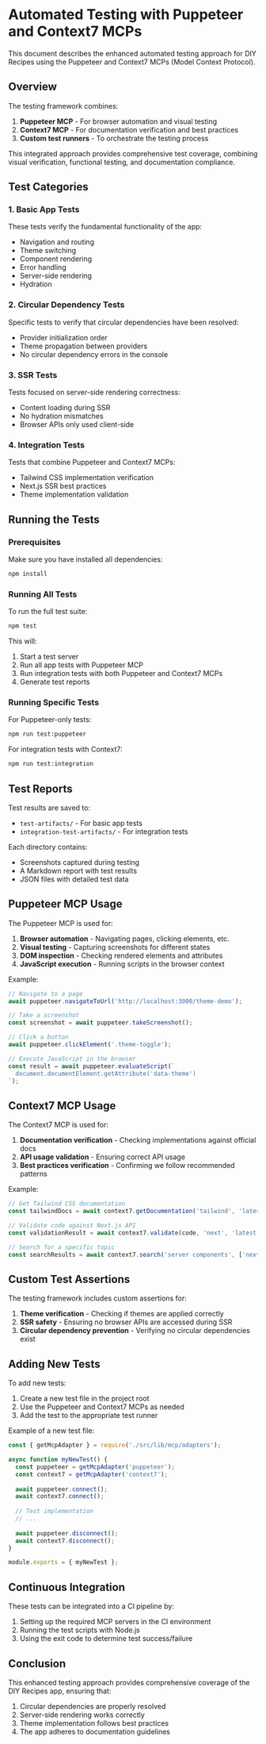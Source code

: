 # Automated Testing with Puppeteer and Context7 MCPs

This document describes the enhanced automated testing approach for DIY Recipes using the Puppeteer and Context7 MCPs (Model Context Protocol).

## Overview

The testing framework combines:

1. **Puppeteer MCP** - For browser automation and visual testing
2. **Context7 MCP** - For documentation verification and best practices
3. **Custom test runners** - To orchestrate the testing process

This integrated approach provides comprehensive test coverage, combining visual verification, functional testing, and documentation compliance.

## Test Categories

### 1. Basic App Tests

These tests verify the fundamental functionality of the app:

- Navigation and routing
- Theme switching
- Component rendering
- Error handling
- Server-side rendering
- Hydration

### 2. Circular Dependency Tests

Specific tests to verify that circular dependencies have been resolved:

- Provider initialization order
- Theme propagation between providers
- No circular dependency errors in the console

### 3. SSR Tests

Tests focused on server-side rendering correctness:

- Content loading during SSR
- No hydration mismatches
- Browser APIs only used client-side

### 4. Integration Tests

Tests that combine Puppeteer and Context7 MCPs:

- Tailwind CSS implementation verification
- Next.js SSR best practices
- Theme implementation validation

## Running the Tests

### Prerequisites

Make sure you have installed all dependencies:

```bash
npm install
```

### Running All Tests

To run the full test suite:

```bash
npm test
```

This will:
1. Start a test server
2. Run all app tests with Puppeteer MCP
3. Run integration tests with both Puppeteer and Context7 MCPs
4. Generate test reports

### Running Specific Tests

For Puppeteer-only tests:

```bash
npm run test:puppeteer
```

For integration tests with Context7:

```bash
npm run test:integration
```

## Test Reports

Test results are saved to:

- `test-artifacts/` - For basic app tests
- `integration-test-artifacts/` - For integration tests

Each directory contains:
- Screenshots captured during testing
- A Markdown report with test results
- JSON files with detailed test data

## Puppeteer MCP Usage

The Puppeteer MCP is used for:

1. **Browser automation** - Navigating pages, clicking elements, etc.
2. **Visual testing** - Capturing screenshots for different states
3. **DOM inspection** - Checking rendered elements and attributes
4. **JavaScript execution** - Running scripts in the browser context

Example:

```javascript
// Navigate to a page
await puppeteer.navigateToUrl('http://localhost:3000/theme-demo');

// Take a screenshot
const screenshot = await puppeteer.takeScreenshot();

// Click a button
await puppeteer.clickElement('.theme-toggle');

// Execute JavaScript in the browser
const result = await puppeteer.evaluateScript(`
  document.documentElement.getAttribute('data-theme')
`);
```

## Context7 MCP Usage

The Context7 MCP is used for:

1. **Documentation verification** - Checking implementations against official docs
2. **API usage validation** - Ensuring correct API usage
3. **Best practices verification** - Confirming we follow recommended patterns

Example:

```javascript
// Get Tailwind CSS documentation
const tailwindDocs = await context7.getDocumentation('tailwind', 'latest', 'theming');

// Validate code against Next.js API
const validationResult = await context7.validate(code, 'next', 'latest');

// Search for a specific topic
const searchResults = await context7.search('server components', ['next']);
```

## Custom Test Assertions

The testing framework includes custom assertions for:

1. **Theme verification** - Checking if themes are applied correctly
2. **SSR safety** - Ensuring no browser APIs are accessed during SSR
3. **Circular dependency prevention** - Verifying no circular dependencies exist

## Adding New Tests

To add new tests:

1. Create a new test file in the project root
2. Use the Puppeteer and Context7 MCPs as needed
3. Add the test to the appropriate test runner

Example of a new test file:

```javascript
const { getMcpAdapter } = require('./src/lib/mcp/adapters');

async function myNewTest() {
  const puppeteer = getMcpAdapter('puppeteer');
  const context7 = getMcpAdapter('context7');
  
  await puppeteer.connect();
  await context7.connect();
  
  // Test implementation
  // ...
  
  await puppeteer.disconnect();
  await context7.disconnect();
}

module.exports = { myNewTest };
```

## Continuous Integration

These tests can be integrated into a CI pipeline by:

1. Setting up the required MCP servers in the CI environment
2. Running the test scripts with Node.js
3. Using the exit code to determine test success/failure

## Conclusion

This enhanced testing approach provides comprehensive coverage of the DIY Recipes app, ensuring that:

1. Circular dependencies are properly resolved
2. Server-side rendering works correctly
3. Theme implementation follows best practices
4. The app adheres to documentation guidelines